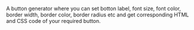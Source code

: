A button generator where you can set botton label, font size, font color, border width, border color, border radius etc and get corresponding HTML and CSS code of your required button.